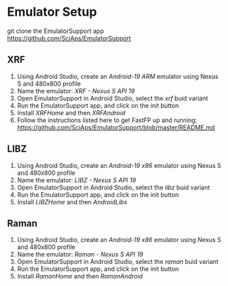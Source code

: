 # Emulator Setup

git clone the EmulatorSupport app https://github.com/SciAps/EmulatorSupport

## XRF
1. Using Android Studio, create an *Android-19* *ARM* emulator using Nexus S and 480x800 profile
2. Name the emulator: *XRF - Nexus S API 19*
3. Open EmulatorSupport in Android Studio, select the *xrf* buid variant
4. Run the EmulatorSupport app, and click on the init button
5. Install *XRFHome* and then *XRFAndroid*
6. Follow the instructions listed here to get FastFP up and running: https://github.com/SciAps/EmulatorSupport/blob/master/README.md

## LIBZ
1. Using Android Studio, create an *Android-19* *x86* emulator using Nexus S and 480x800 profile
2. Name the emulator: *LIBZ - Nexus S API 19*
3. Open EmulatorSupport in Android Studio, select the *libz* buid variant
4. Run the EmulatorSupport app, and click on the init button
5. Install *LIBZHome* and then *AndroidLibs*

## Raman
1. Using Android Studio, create an *Android-19* *x86* emulator using Nexus S and 480x800 profile
2. Name the emulator: *Raman - Nexus S API 19*
3. Open EmulatorSupport in Android Studio, select the *raman* buid variant
4. Run the EmulatorSupport app, and click on the init button
5. Install *RamanHome* and then *RamanAndroid*
